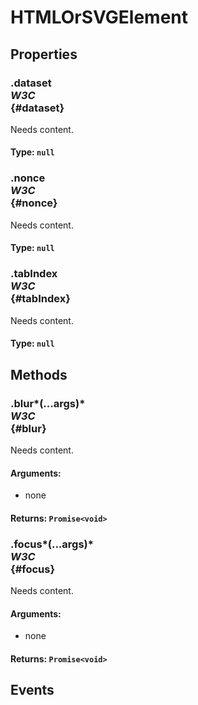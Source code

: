 # HTMLOrSVGElement

## Properties

### .dataset <div class="specs"><i>W3C</i></div> {#dataset}

Needs content.

#### **Type**: `null`

### .nonce <div class="specs"><i>W3C</i></div> {#nonce}

Needs content.

#### **Type**: `null`

### .tabIndex <div class="specs"><i>W3C</i></div> {#tabIndex}

Needs content.

#### **Type**: `null`

## Methods

### .blur*(...args)* <div class="specs"><i>W3C</i></div> {#blur}

Needs content.

#### **Arguments**:


 - none

#### **Returns**: `Promise<void>`

### .focus*(...args)* <div class="specs"><i>W3C</i></div> {#focus}

Needs content.

#### **Arguments**:


 - none

#### **Returns**: `Promise<void>`

## Events
